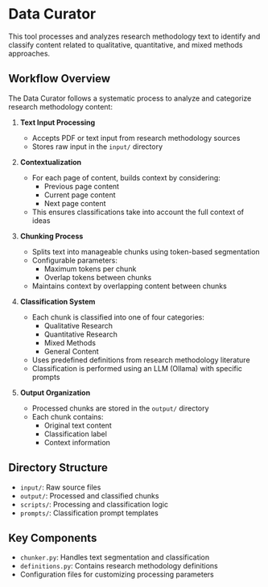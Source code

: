 # Data Curator

This tool processes and analyzes research methodology text to identify and classify content related to qualitative, quantitative, and mixed methods approaches.

## Workflow Overview

The Data Curator follows a systematic process to analyze and categorize research methodology content:

1. **Text Input Processing**
   - Accepts PDF or text input from research methodology sources
   - Stores raw input in the `input/` directory

2. **Contextualization**
   - For each page of content, builds context by considering:
     - Previous page content
     - Current page content
     - Next page content
   - This ensures classifications take into account the full context of ideas

3. **Chunking Process**
   - Splits text into manageable chunks using token-based segmentation
   - Configurable parameters:
     - Maximum tokens per chunk
     - Overlap tokens between chunks
   - Maintains context by overlapping content between chunks

4. **Classification System**
   - Each chunk is classified into one of four categories:
     - Qualitative Research
     - Quantitative Research
     - Mixed Methods
     - General Content
   - Uses predefined definitions from research methodology literature
   - Classification is performed using an LLM (Ollama) with specific prompts

5. **Output Organization**
   - Processed chunks are stored in the `output/` directory
   - Each chunk contains:
     - Original text content
     - Classification label
     - Context information

## Directory Structure

- `input/`: Raw source files
- `output/`: Processed and classified chunks
- `scripts/`: Processing and classification logic
- `prompts/`: Classification prompt templates

## Key Components

- `chunker.py`: Handles text segmentation and classification
- `definitions.py`: Contains research methodology definitions
- Configuration files for customizing processing parameters 